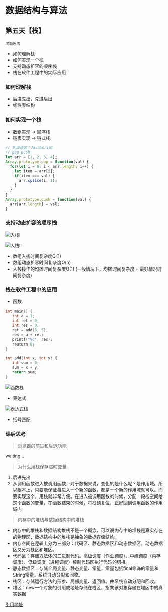 # 数据结构与算法

## 第五天【栈】

`问题思考`

- 如何理解栈
- 如何实现一个栈
- 支持动态扩容的顺序栈
- 栈在软件工程中的实际应用

### 如何理解栈

- 后进先出，先进后出
- 线性表结构

### 如何实现一个栈

- 数组实现 -> 顺序栈
- 链表实现 -> 链式栈

```js
// 实现语言：JavaScript
// pop push
let arr = [1, 2, 3, 4];
Array.prototype.pop = function(val) {
  for(let i = 0; i < arr.length; i++) {
    let item = arr[i];
    if(item === val) {
      arr.splice(i, 1);
    }
  }
}
Array.prototype.push = function(val) {
  arr[arr.length] = val;
}
```

### 支持动态扩容的顺序栈

![入栈I](https://imgkr.cn-bj.ufileos.com/78187370-fa9f-443c-ae4c-c2d6775801ff.png)

![入栈II](https://imgkr.cn-bj.ufileos.com/7e1e1778-914b-475e-994a-c5fc8bdfd688.png)

- 数组入栈时间复杂度O(1)
- 数组动态扩容时间复杂度O(n)
- 入栈操作的均摊时间复杂度O(1) (一般情况下，均摊时间复杂度 = 最好情况时间复杂度)

### 栈在软件工程中的应用

- 函数

```C
int main() {
   int a = 1; 
   int ret = 0;
   int res = 0;
   ret = add(3, 5);
   res = a + ret;
   printf("%d", res);
   reuturn 0;
}

int add(int x, int y) {
   int sum = 0;
   sum = x + y;
   return sum;
}
```

![函数栈](https://imgkr.cn-bj.ufileos.com/74a08a51-a4de-4e0d-be39-5f3b5623a1c3.png)

- 表达式

![表达式栈](https://imgkr.cn-bj.ufileos.com/cf1a89b1-ba0e-4040-ae46-a18f77bacf5a.png)

- 括号匹配

### 课后思考

> 浏览器的前进和后退功能

waiting...

> 为什么用栈保存临时变量

1. 后进先出
2. 从调用函数进入被调用函数，对于数据来说，变化的是什么呢？是作用域。所以根本上，只要能保证每进入一个新的函数，都是一个新的作用域就可以。而要实现这个，用栈就非常方便。在进入被调用函数的时候，分配一段栈空间给这个函数的变量，在函数结束的时候，将栈顶复位，正好回到调用函数的作用域内

> 内存中的堆栈与数据结构中的堆栈

- 内存中的堆栈和数据结构堆栈不是一个概念，可以说内存中的堆栈是真实存在的物理区，数据结构中的堆栈是抽象的数据存储结构。
- 内存空间在逻辑上分为三部分：代码区、静态数据区和动态数据区，动态数据区又分为栈区和堆区。
- 代码区：存储方法体的二进制代码。高级调度（作业调度）、中级调度（内存调度）、低级调度（进程调度）控制代码区执行代码的切换。
- 静态数据区：存储全局变量、静态变量、常量，常量包括final修饰的常量和String常量。系统自动分配和回收。
- 栈区：存储运行方法的形参、局部变量、返回值。由系统自动分配和回收。
- 堆区：new一个对象的引用或地址存储在栈区，指向该对象存储在堆区中的真实数据

[引用地址](https://time.geekbang.org/column/article/41222)
